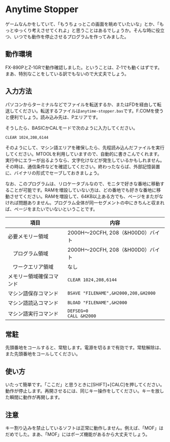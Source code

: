 # Anytime Stopper

ゲームなんかをしていて、「もうちょっとこの画面を眺めていたいな」とか、「もっとゆっくり考えさせてくれよ」と思うことはあるでしょうか。そんな時に役立つ、いつでも動作を停止させるプログラムを作ってみました。

## 動作環境
 FX-890PとZ-1GRで動作確認しました。ということは、Z-1でも動くはずです。まあ、特別なことをしている訳でもないので大丈夫でしょう。

## 入力方法

パソコンからターミナルなどでファイルを転送するか、またはFDを経由して転送してください。転送するファイルは```anytime-stopper.bas```です。F.COMを使うと便利でしょう。読み込み先は、Pエリアです。

そうしたら、BASICかCALモードで次のように入力してください。

```
CLEAR 1024,208,6144
```

そのようにして、マシン語エリアを確保したら、先程読み込んだファイルを実行してください。MTOOLを利用していますので、自動的に書きこんでくれます。実行中にエラーが出るようなら、文字化けなどが発生しているかもしれません。その時は、通信条件などを確認してください。終わったならば、外部記憶装置に、バイナリの形式でセーブしておきましょう。

なお、このプログラムは、リロケータブルなので、モニタで好きな番地に移動することが可能です。RAMを増設していない方は、どの番地でも好きな番地に移動させてください。RAMを増設して、64KB以上ある方でも、ページをまたがなければ問題ありません。プログラム全体が同一セグメントの中にきちんと収まれば、ページをまたいでいないということです。

| 項目 | 内容 |
| --- |--- |
| 必要メモリー領域 | 2000H〜20CFH, 208（&H00D0）バイト |
| 　プログラム領域 | 2000H〜20CFH, 208（&H00D0）バイト |
| 　ワークエリア領域 | なし |
| メモリー領域確保コマンド | ```CLEAR 1024,208,6144``` |
| マシン語保存コマンド | ```BSAVE "FILENAME",&H2000,208,&H2000``` |
| マシン語読込コマンド | ```BLOAD "FILENAME",&H2000``` |
| マシン語実行コマンド | ```DEFSEG=0```<br>```CALL &H2000``` |

## 常駐
先頭番地をコールすると、常駐します。電源を切るまで有効です。常駐解除は、また先頭番地をコールしてください。

## 使い方
いたって簡単です。「ここだ」と思うときに[SHIFT]+[CALC]を押してください。動作が停止します。再開させるには、同じキー操作をしてください。キーを放した瞬間に動作が再開します。

## 注意
キー割り込みを禁止しているソフトは正常に動作しません。例えば、「MOF」はだめでした。まあ、「MOF」にはポーズ機能があるから大丈夫でしょう。
